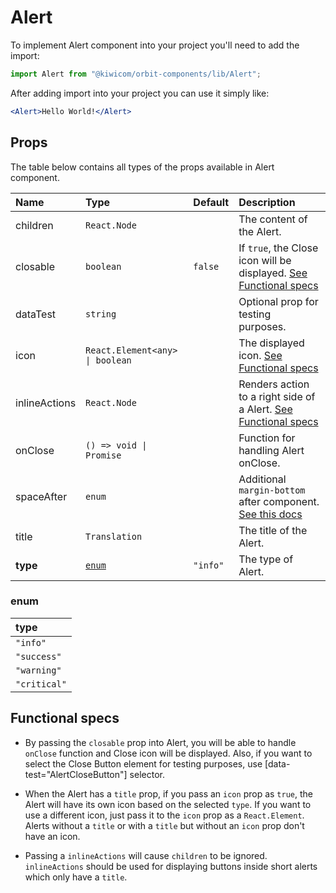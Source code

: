# Alert

To implement Alert component into your project you'll need to add the import:

```jsx
import Alert from "@kiwicom/orbit-components/lib/Alert";
```

After adding import into your project you can use it simply like:

```jsx
<Alert>Hello World!</Alert>
```

## Props

The table below contains all types of the props available in Alert component.

| Name          | Type                            | Default  | Description                                                                                                                                     |
| :------------ | :------------------------------ | :------- | :---------------------------------------------------------------------------------------------------------------------------------------------- |
| children      | `React.Node`                    |          | The content of the Alert.                                                                                                                       |
| closable      | `boolean`                       | `false`  | If `true`, the Close icon will be displayed. [See Functional specs](#functional-specs)                                                          |
| dataTest      | `string`                        |          | Optional prop for testing purposes.                                                                                                             |
| icon          | `React.Element<any> \| boolean` |          | The displayed icon. [See Functional specs](#functional-specs)                                                                                   |
| inlineActions | `React.Node`                    |          | Renders action to a right side of a Alert. [See Functional specs](#functional-specs)                                                            |
| onClose       | `() => void \| Promise`         |          | Function for handling Alert onClose.                                                                                                            |
| spaceAfter    | `enum`                          |          | Additional `margin-bottom` after component. [See this docs](https://github.com/kiwicom/orbit-components/tree/master/src/common/getSpacingToken) |
| title         | `Translation`                   |          | The title of the Alert.                                                                                                                         |
| **type**      | [`enum`](#enum)                 | `"info"` | The type of Alert.                                                                                                                              |

### enum

| type         |
| :----------- |
| `"info"`     |
| `"success"`  |
| `"warning"`  |
| `"critical"` |

## Functional specs

- By passing the `closable` prop into Alert, you will be able to handle `onClose` function and Close icon will be displayed. Also, if you want to select the Close Button element for testing purposes, use [data-test="AlertCloseButton"] selector.

- When the Alert has a `title` prop, if you pass an `icon` prop as `true`, the Alert will have its own icon based on the selected `type`. If you want to use a different icon, just pass it to the `icon` prop as a `React.Element`. Alerts without a `title` or with a `title` but without an `icon` prop don't have an icon.

- Passing a `inlineActions` will cause `children` to be ignored. `inlineActions` should be used for displaying buttons inside short alerts which only have a `title`.

